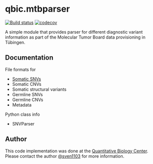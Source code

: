 # qbic.mtbparser

[![Build status](https://travis-ci.org/qbicsoftware/qbic-centraxx-mtb-wf.svg?branch=development)](https://travis-ci.org/qbicsoftware/qbic-centraxx-mtb-wf/) [![codecov](https://codecov.io/gh/qbicsoftware/qbic-centraxx-mtb-wf/branch/development/graph/badge.svg)](https://codecov.io/gh/qbicsoftware/qbic-centraxx-mtb-wf)

A simple module that provides parser for different diagnostic variant information as part of the Molecular Tumor Board data provisioning in Tübingen.

## Documentation

File formats for
* [Somatic SNVs](./docs/somatic_snvs.md)
* Somatic CNVs
* Somatic structural variants
* Germline SNVs
* Germline CNVs
* Metadata

Python class info
* SNVParser

## Author
This code implementation was done at the [Quantitative Biology Center](http://qbic.life). Please contact the author [@sven1103](https://github.com/sven1103) for more information.
